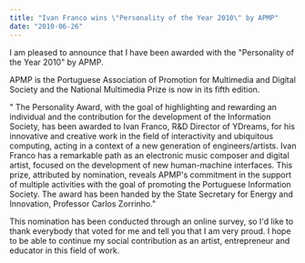 ```yaml
---
title: "Ivan Franco wins \"Personality of the Year 2010\" by APMP"
date: "2010-06-26"
---
```

I am pleased to announce that I have been awarded with the "Personality of the Year 2010" by APMP.  

APMP is the Portuguese Association of Promotion for Multimedia and Digital Society and the National Multimedia Prize is now in its fifth edition.  

" The Personality Award, with the goal of highlighting and rewarding an individual and the contribution for the development of the Information Society, has been awarded to Ivan Franco, R&D Director of YDreams, for his innovative and creative work in the field of interactivity and ubiquitous computing, acting in a context of a new generation of engineers/artists. Ivan Franco has a remarkable path as an electronic music composer and digital artist, focused on the development of new human-machine interfaces. This prize, attributed by nomination, reveals APMP's commitment in the support of multiple activities with the goal of promoting the Portuguese Information Society. The award has been handed by the State Secretary for Energy and Innovation, Professor Carlos Zorrinho."  

This nomination has been conducted through an online survey, so I'd like to thank everybody that voted for me and tell you that I am very proud. I hope to be able to continue my social contribution as an artist, entrepreneur and educator in this field of work.  
